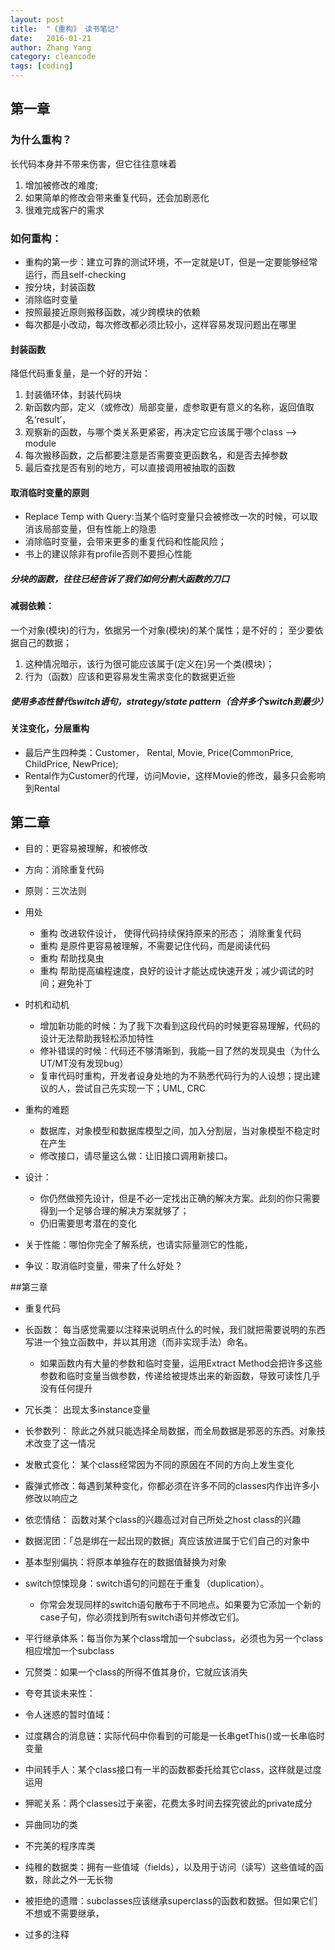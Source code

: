 ```yaml
---
layout: post
title:  "《重构》 读书笔记"
date:   2016-01-21
author: Zhang Yang
category: cleancode
tags: [coding]
---
```


## 第一章

### 为什么重构？
长代码本身并不带来伤害，但它往往意味着

1. 增加被修改的难度;
2. 如果简单的修改会带来重复代码，还会加剧恶化
3. 很难完成客户的需求

### 如何重构：

- 重构的第一步：建立可靠的测试环境，不一定就是UT，但是一定要能够经常运行，而且self-checking
- 按分块，封装函数
- 消除临时变量
- 按照最接近原则搬移函数，减少跨模块的依赖
- 每次都是小改动，每次修改都必须比较小，这样容易发现问题出在哪里

#### 封装函数 
降低代码重复量，是一个好的开始：

1. 封装循环体，封装代码块
2. 新函数内部，定义（或修改）局部变量，虚参取更有意义的名称，返回值取名‘result’，
3. 观察新的函数，与哪个类关系更紧密，再决定它应该属于哪个class   --> module
4. 每次搬移函数，之后都要注意是否需要变更函数名，和是否去掉参数
5. 最后查找是否有别的地方，可以直接调用被抽取的函数
 
#### 取消临时变量的原则
- Replace Temp with Query:当某个临时变量只会被修改一次的时候，可以取消该局部变量，但有性能上的隐患
- 消除临时变量，会带来更多的重复代码和性能风险；
- 书上的建议除非有profile否则不要担心性能

##### 分块的函数，往往已经告诉了我们如何分割大函数的刀口

#### 减弱依赖：
一个对象(模块)的行为，依据另一个对象(模块)的某个属性；是不好的；
至少要依据自己的数据；

1. 这种情况暗示，该行为很可能应该属于(定义在)另一个类(模块)；
2. 行为（函数）应该和更容易发生需求变化的数据更近些
 
##### 使用多态性替代switch语句，strategy/state pattern（合并多个switch到最少）

#### 关注变化，分层重构
- 最后产生四种类：Customer， Rental, Movie, Price(CommonPrice, ChildPrice, NewPrice); 
- Rental作为Customer的代理，访问Movie，这样Movie的修改，最多只会影响到Rental

 
## 第二章
- 目的：更容易被理解，和被修改
- 方向：消除重复代码
- 原则：三次法则
- 用处 
  - 重构 改进软件设计， 使得代码持续保持原来的形态； 消除重复代码
  - 重构 是原件更容易被理解，不需要记住代码，而是阅读代码
  - 重构 帮助找臭虫
  - 重构 帮助提高编程速度，良好的设计才能达成快速开发；减少调试的时间；避免补丁

- 时机和动机
  - 增加新功能的时候：为了我下次看到这段代码的时候更容易理解，代码的设计无法帮助我轻松添加特性
  - 修补错误的时候：代码还不够清晰到，我能一目了然的发现臭虫（为什么UT/MT没有发现bug）
  - 复审代码时重构，开发者设身处地的为不熟悉代码行为的人设想；提出建议的人，尝试自己先实现一下；UML, CRC
 
- 重构的难题
  - 数据库，对象模型和数据库模型之间，加入分割层，当对象模型不稳定时在产生
  - 修改接口，请尽量这么做：让旧接口调用新接口。
 
- 设计：
  - 你仍然做预先设计，但是不必一定找出正确的解决方案。此刻的你只需要得到一个足够合理的解决方案就够了；
  - 仍旧需要思考潜在的变化
      
- 关于性能：哪怕你完全了解系统，也请实际量测它的性能，
 
- 争议：取消临时变量，带来了什么好处？
 
 
##第三章

- 重复代码
- 长函数： 每当感觉需要以注释来说明点什么的时候，我们就把需要说明的东西写进一个独立函数中，并以其用途（而非实现手法）命名。
  - 如果函数内有大量的参数和临时变量，运用Extract Method会把许多这些参数和临时变量当做参数，传递给被提炼出来的新函数，导致可读性几乎没有任何提升

- 冗长类： 出现太多instance变量
- 长参数列： 除此之外就只能选择全局数据，而全局数据是邪恶的东西。对象技术改变了这一情况
- 发散式变化： 某个class经常因为不同的原因在不同的方向上发生变化
- 霰弹式修改：每遇到某种变化，你都必须在许多不同的classes内作出许多小修改以响应之
- 依恋情结： 函数对某个class的兴趣高过对自己所处之host class的兴趣
- 数据泥团：「总是绑在一起出现的数据」真应该放进属于它们自己的对象中
- 基本型别偏执：将原本单独存在的数据值替换为对象
- switch惊悚现身：switch语句的问题在于重复（duplication）。
  - 你常会发现同样的switch语句散布于不同地点。如果要为它添加一个新的case子句，你必须找到所有switch语句并修改它们。
- 平行继承体系：每当你为某个class增加一个subclass，必须也为另一个class相应增加一个subclass
- 冗赘类：如果一个class的所得不值其身价，它就应该消失
- 夸夸其谈未来性：
- 令人迷惑的暂时值域：
- 过度耦合的消息链：实际代码中你看到的可能是一长串getThis()或一长串临时变量
- 中间转手人：某个class接口有一半的函数都委托给其它class，这样就是过度运用
- 狎昵关系：两个classes过于亲密，花费太多时间去探究彼此的private成分
- 异曲同功的类
- 不完美的程序库类
- 纯稚的数据类：拥有一些值域（fields），以及用于访问（读写）这些值域的函数，除此之外一无长物
- 被拒绝的遗赠：subclasses应该继承superclass的函数和数据。但如果它们不想或不需要继承，
- 过多的注释